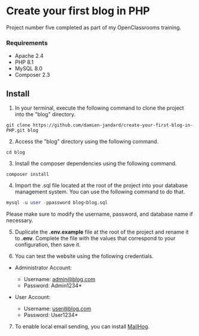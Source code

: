 # Create your first blog in PHP

Project number five completed as part of my OpenClassrooms training.

### Requirements

 * Apache 2.4
 * PHP 8.1
 * MySQL 8.0
 * Composer 2.3

## Install

1. In your terminal, execute the following command to clone the project into the "blog" directory.
```shell
git clone https://github.com/damien-jandard/create-your-first-blog-in-PHP.git blog
```

2. Access the "blog" directory using the following command.
```shell
cd blog
```

3. Install the composer dependencies using the following command.
```shell
composer install
```
4. Import the .sql file located at the root of the project into your database management system.
You can use the following command to do that.
```sql
mysql -u user -ppassword blog<blog.sql
```
Please make sure to modify the username, password, and database name if necessary.

5. Duplicate the **.env.example** file at the root of the project and rename it to **.env**.
Complete the file with the values that correspond to your configuration, then save it.

6. You can test the website using the following credentials.

- Administrator Account:
	- Username: admin@blog.com
	- Password: Admin1234*

- User Account:
	- Username: user@blog.com
	- Password: User1234*

7. To enable local email sending, you can install [MailHog](https://github.com/mailhog/MailHog).

